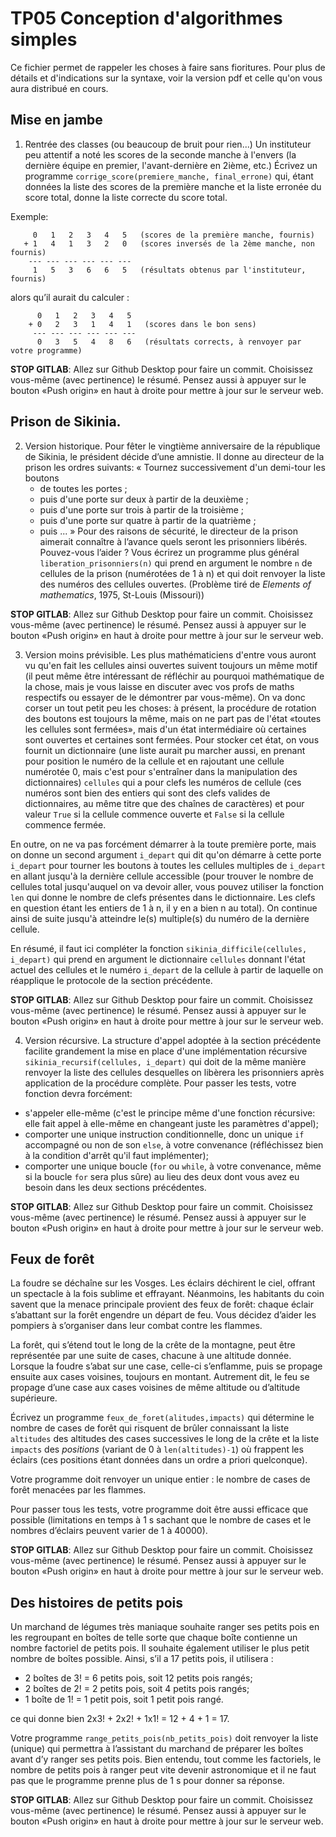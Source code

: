 TP05 Conception d'algorithmes simples
=====================================

Ce fichier permet de rappeler les choses à faire sans fioritures. Pour plus de détails et d'indications sur la syntaxe, voir la version pdf et celle qu'on vous aura distribué en cours.

Mise en jambe
-------------

1. Rentrée des classes (ou beaucoup de bruit pour rien...)
Un instituteur peu attentif a noté les scores de la seconde manche à l'envers (la dernière équipe en premier, l'avant-dernière en 2ième, etc.)
Écrivez un programme `corrige_score(premiere_manche, final_errone)` qui, étant données la liste des scores de la
première manche et la liste erronée du score total, donne la liste
correcte du score total.

Exemple:


         0   1   2   3   4   5   (scores de la première manche, fournis)
       + 1   4   1   3   2   0   (scores inversés de la 2ème manche, non fournis)
        --- --- --- --- --- ---
         1   5   3   6   6   5   (résultats obtenus par l'instituteur, fournis)

alors qu’il aurait du calculer :

          0   1   2   3   4   5
        + 0   2   3   1   4   1   (scores dans le bon sens)
         --- --- --- --- --- ---
          0   3   5   4   8   6   (résultats corrects, à renvoyer par votre programme)


**STOP GITLAB**: Allez sur Github Desktop pour faire un commit. Choisissez vous-même (avec pertinence) le résumé. Pensez aussi à appuyer sur le bouton «Push origin» en haut à droite pour mettre à jour sur le serveur web.


Prison de Sikinia.  
-----------------

2. Version historique. Pour fêter le vingtième anniversaire de la république de Sikinia, le président décide d’une amnistie. Il donne au directeur de la prison les ordres suivants: « Tournez successivement d'un demi-tour les boutons
    - de toutes les portes ;
    - puis d'une porte sur deux à partir de la deuxième ;
    - puis d'une porte sur trois à partir de la troisième ;
    - puis d'une porte sur quatre à partir de la quatrième ;
    - puis ... »
Pour des raisons de sécurité, le directeur de la prison aimerait
connaître à l’avance quels seront les prisonniers libérés. Pouvez-vous
l’aider ? Vous écrirez un programme plus général `liberation_prisonniers(n)` qui prend en argument
le nombre `n` de cellules de la prison (numérotées de 1 à n) et qui doit
renvoyer la liste des numéros des cellules ouvertes. (Problème tiré de
*Elements of mathematics*, 1975, St-Louis (Missouri))

**STOP GITLAB**: Allez sur Github Desktop pour faire un commit. Choisissez vous-même (avec pertinence) le résumé. Pensez aussi à appuyer sur le bouton «Push origin» en haut à droite pour mettre à jour sur le serveur web.

3. Version moins prévisible. Les plus mathématiciens d'entre vous auront vu qu'en fait les cellules ainsi ouvertes suivent toujours un même motif (il peut même être intéressant de réfléchir au pourquoi mathématique de la chose, mais je vous laisse en discuter avec vos profs de maths respectifs ou essayer de le démontrer par vous-même). On va donc corser un tout petit peu les choses: à présent, la procédure de rotation des boutons est toujours la même, mais on ne part pas de l'état «toutes les cellules sont fermées», mais d'un état intermédiaire où certaines sont ouvertes et certaines sont fermées. Pour stocker cet état, on vous fournit un dictionnaire (une liste aurait pu marcher aussi, en prenant pour position le numéro de la cellule et en rajoutant une cellule numérotée $0$, mais c'est pour s'entraîner dans la manipulation des dictionnaires) `cellules` qui a pour clefs les numéros de cellule (ces numéros sont bien des entiers qui sont des clefs valides de dictionnaires, au même titre que des chaînes de caractères) et pour valeur `True` si la cellule commence ouverte et `False` si la cellule commence fermée.

En outre, on ne va pas forcément démarrer à la toute première porte, mais on donne un second argument `i_depart` qui dit qu'on démarre à cette porte `i_depart` pour tourner les boutons à toutes les cellules multiples de `i_depart` en allant jusqu'à la dernière cellule accessible (pour trouver le nombre de cellules total jusqu'auquel on va devoir aller, vous pouvez utiliser la fonction `len` qui donne le nombre de clefs présentes dans le dictionnaire. Les clefs en question étant les entiers de 1 à n, il y en a bien n au total). On continue ainsi de suite jusqu'à atteindre le(s) multiple(s) du numéro de la dernière cellule.

En résumé, il faut ici compléter la fonction `sikinia_difficile(cellules, i_depart)` qui prend en argument le dictionnaire `cellules` donnant l'état actuel des cellules et le numéro `i_depart` de la cellule à partir de laquelle on réapplique le protocole de la section précédente.

**STOP GITLAB**: Allez sur Github Desktop pour faire un commit. Choisissez vous-même (avec pertinence) le résumé. Pensez aussi à appuyer sur le bouton «Push origin» en haut à droite pour mettre à jour sur le serveur web.

4. Version récursive. La structure d'appel adoptée à la section précédente facilite grandement la mise en place d'une implémentation récursive `sikinia_recursif(cellules, i_depart)` qui doit de la même manière renvoyer la liste des cellules desquelles on libèrera les prisonniers après application de la procédure complète. Pour passer les tests, votre fonction devra forcément:
  * s'appeler elle-même (c'est le principe même d'une fonction récursive: elle fait appel à elle-même en changeant juste les paramètres d'appel);
  * comporter une unique instruction conditionnelle, donc un unique `if` accompagné ou non de son `else`, à votre convenance (réfléchissez bien à la condition d'arrêt qu'il faut implémenter);
  * comporter une unique boucle (`for` ou `while`, à votre convenance, même si la boucle `for` sera plus sûre) au lieu des deux dont vous avez eu besoin dans les deux sections précédentes.

**STOP GITLAB**: Allez sur Github Desktop pour faire un commit. Choisissez vous-même (avec pertinence) le résumé. Pensez aussi à appuyer sur le bouton «Push origin» en haut à droite pour mettre à jour sur le serveur web.

Feux de forêt
-------------

La foudre se déchaîne sur les Vosges. Les éclairs déchirent le ciel,
offrant un spectacle à la fois sublime et effrayant. Néanmoins, les
habitants du coin savent que la menace principale provient des feux de
forêt: chaque éclair s’abattant sur la forêt engendre un départ de feu.
Vous décidez d’aider les pompiers à s’organiser dans leur combat contre
les flammes.

La forêt, qui s’étend tout le long de la crête de la montagne, peut
être représentée par une suite de cases, chacune à une altitude donnée.
Lorsque la foudre s’abat sur une case, celle-ci s’enflamme, puis se
propage ensuite aux cases voisines, toujours en montant. Autrement dit,
le feu se propage d’une case aux cases voisines de même altitude ou
d’altitude supérieure.

Écrivez un programme `feux_de_foret(alitudes,impacts)` qui détermine le nombre de cases de forêt qui risquent de brûler connaissant la liste `altitudes` des altitudes des cases successives le long de la crête et la liste `impacts` des _positions_ (variant de 0 à `len(altitudes)-1`) où frappent les éclairs (ces positions étant données dans un ordre a priori quelconque).

Votre programme doit renvoyer un unique entier : le nombre de cases de
forêt menacées par les flammes.

Pour passer tous les tests, votre programme doit être aussi efficace que
possible (limitations en temps à 1 s sachant que le nombre de cases
et le nombres d’éclairs peuvent varier de 1 à 40000).

**STOP GITLAB**: Allez sur Github Desktop pour faire un commit. Choisissez vous-même (avec pertinence) le résumé. Pensez aussi à appuyer sur le bouton «Push origin» en haut à droite pour mettre à jour sur le serveur web.


Des histoires de petits pois
----------------------------

Un marchand de légumes très maniaque souhaite ranger ses petits pois en
les regroupant en boîtes de telle sorte que chaque boîte contienne un
nombre factoriel de petits pois. Il souhaite également utiliser le plus petit nombre de boîtes possible. Ainsi, s’il a 17 petits pois, il utilisera :
  -   2 boîtes de 3! = 6 petits pois, soit 12 petits pois rangés;
  -   2 boîtes de 2! = 2 petits pois, soit 4 petits pois rangés;
  -   1 boîte  de 1! = 1 petit pois, soit 1 petit pois rangé.

ce qui donne bien 2x3! + 2x2! + 1x1! = 12 + 4 + 1 = 17.

Votre programme `range_petits_pois(nb_petits_pois)` doit renvoyer la liste (unique) qui permettra à
l’assistant du marchand de préparer les boîtes avant d’y ranger ses
petits pois. Bien entendu, tout comme les factoriels, le nombre de
petits pois à ranger peut vite devenir astronomique et il ne faut
pas que le programme prenne plus de 1 s pour donner sa réponse.

**STOP GITLAB**: Allez sur Github Desktop pour faire un commit. Choisissez vous-même (avec pertinence) le résumé. Pensez aussi à appuyer sur le bouton «Push origin» en haut à droite pour mettre à jour sur le serveur web.

